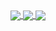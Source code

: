 <a href="https://github.com/imadenigma/github-readme-stats">
  <img align="center" src="https://github-readme-stats.vercel.app/api/pin/?username=anuraghazra&repo=github-readme-stats" />
</a>
<a href="https://github.com/imadenigma/github-readme-statst">
  <img align="center" src="https://github-readme-stats.vercel.app/api/wakatime?username=imadenigma" />
</a>
<a href="https://github.com/imadenigma/github-readme-stats">
  <img align="center" src="https://github-readme-stats.vercel.app/api?username=imadenigma&hide=stars,contribs&show_icons=true&theme=radical" />
</a>
